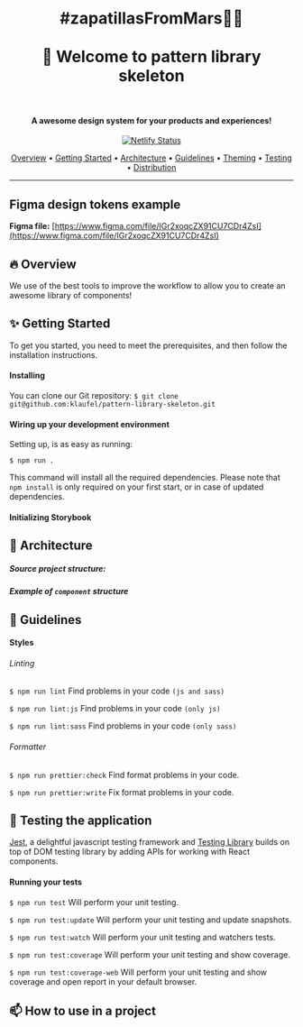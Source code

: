 <h1 align="center">
  #zapatillasFromMars👟🚀
  <br/><br/>
  👋 Welcome to pattern library skeleton
  <br/><br/>
</h1>

<h4 align="center">A awesome design system for your products and experiences!</h4>

<p align="center">
  <a href="https://app.netlify.com/sites/pattern-library-skeleton/deploys">
    <img src="https://api.netlify.com/api/v1/badges/222e8120-908e-40fe-9f3a-c59e694ed4b8/deploy-status" alt="Netlify Status">
  </a>
</p>

<p align="center">
  <a href="#fire-overview">Overview</a> •
  <a href="#sparkles-getting-started">Getting Started</a> •
  <a href="#triangular_ruler-architecture">Architecture</a> •
  <a href="#nail_care-guidelines">Guidelines</a> •
  <a href="#rainbow-theming">Theming</a> •
  <a href="#pray-testing-the-application">Testing</a> •
  <a href="#mailbox-how-to-use-in-a-project">Distribution</a>
</p>

<hr />

## Figma design tokens example

**Figma file:** [https://www.figma.com/file/IGr2xoqcZX91CU7CDr4ZsI](https://www.figma.com/file/IGr2xoqcZX91CU7CDr4ZsI)

## :fire: Overview

We use of the best tools to improve the workflow to allow you to create an awesome library of components!

## :sparkles: Getting Started

To get you started, you need to meet the prerequisites, and then follow the installation instructions.

#### Installing

You can clone our Git repository:
`$ git clone git@github.com:klaufel/pattern-library-skeleton.git`

#### Wiring up your development environment

Setting up, is as easy as running:

`$ npm run .`

This command will install all the required dependencies. Please note that `npm install` is only required on your first start, or in case of updated dependencies.

#### Initializing Storybook

## :triangular_ruler: Architecture

##### Source project structure:

##### Example of `component` structure

## :nail_care: Guidelines

#### Styles

###### Linting

`$ npm run lint` Find problems in your code `(js and sass)`

`$ npm run lint:js` Find problems in your code `(only js)`

`$ npm run lint:sass` Find problems in your code `(only sass)`

###### Formatter

`$ npm run prettier:check` Find format problems in your code.

`$ npm run prettier:write` Fix format problems in your code.

## :pray: Testing the application

[Jest](https://jestjs.io/), a delightful javascript testing framework and [Testing Library](https://testing-library.com/) builds on top of DOM testing library by adding APIs for working with React components.

#### Running your tests

`$ npm run test` Will perform your unit testing.

`$ npm run test:update` Will perform your unit testing and update snapshots.

`$ npm run test:watch` Will perform your unit testing and watchers tests.

`$ npm run test:coverage` Will perform your unit testing and show coverage.

`$ npm run test:coverage-web` Will perform your unit testing and show coverage and open report in your default browser.

## :mailbox: How to use in a project
